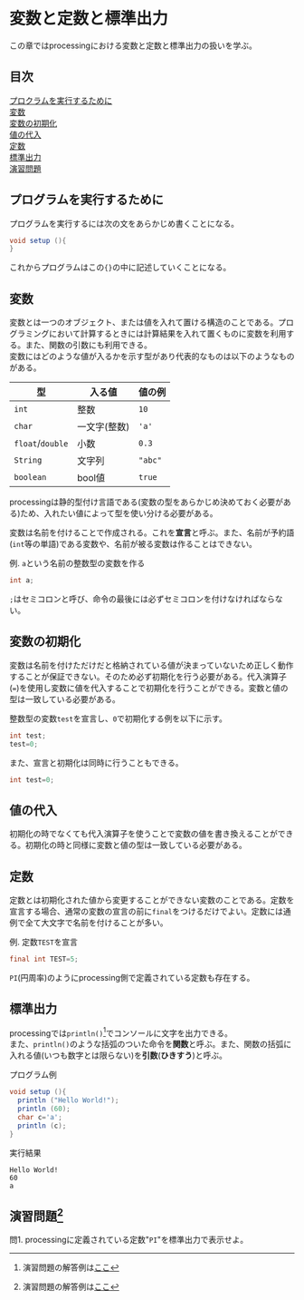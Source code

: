 # 変数と定数と標準出力
この章ではprocessingにおける変数と定数と標準出力の扱いを学ぶ。

## 目次
[プロクラムを実行するために](#プログラムを実行するために)  
[変数](#変数)  
[変数の初期化](#変数の初期化)  
[値の代入](#値の代入)  
[定数](#定数)  
[標準出力](#標準出力)  
[演習問題](#演習問題1)

## プログラムを実行するために
プログラムを実行するには次の文をあらかじめ書くことになる。
```java
void setup (){
}
```
これからプログラムはこの`{}`の中に記述していくことになる。

## 変数
変数とは一つのオブジェクト、または値を入れて置ける構造のことである。プログラミングにおいて計算するときには計算結果を入れて置くものに変数を利用する。また、関数の引数にも利用できる。  
変数にはどのような値が入るかを示す型があり代表的なものは以下のようなものがある。

|型|入る値|値の例|
|-|-|-|
|`int`|整数|`10`|
|`char`|一文字(整数)|`'a'`|
|`float`/`double`|小数|`0.3`|
|`String`|文字列|`"abc"`|
|`boolean`|bool値|`true`|

processingは静的型付け言語である(変数の型をあらかじめ決めておく必要がある)ため、入れたい値によって型を使い分ける必要がある。

変数は名前を付けることで作成される。これを**宣言**と呼ぶ。また、名前が予約語(`int`等の単語)である変数や、名前が被る変数は作ることはできない。

例. `a`という名前の整数型の変数を作る
```java
int a;
```
`;`はセミコロンと呼び、命令の最後には必ずセミコロンを付けなければならない。

## 変数の初期化
変数は名前を付けただけだと格納されている値が決まっていないため正しく動作することが保証できない。そのため必ず初期化を行う必要がある。代入演算子(`=`)を使用し変数に値を代入することで初期化を行うことができる。変数と値の型は一致している必要がある。

整数型の変数`test`を宣言し、`0`で初期化する例を以下に示す。
```java
int test;
test=0;
```
また、宣言と初期化は同時に行うこともできる。
```java
int test=0;
```

## 値の代入
初期化の時でなくても代入演算子を使うことで変数の値を書き換えることができる。初期化の時と同様に変数と値の型は一致している必要がある。

## 定数
定数とは初期化された値から変更することができない変数のことである。定数を宣言する場合、通常の変数の宣言の前に`final`をつけるだけでよい。定数には通例で全て大文字で名前を付けることが多い。

例. 定数`TEST`を宣言
```java
final int TEST=5;
```
`PI`(円周率)のようにprocessing側で定義されている定数も存在する。

## 標準出力
processingでは`println()`[^1]でコンソールに文字を出力できる。  
また、`println()`のような括弧のついた命令を**関数**と呼ぶ。また、関数の括弧に入れる値(いつも数字とは限らない)を**引数**(**ひきすう**)と呼ぶ。

プログラム例
```java
void setup (){
  println ("Hello World!");
  println (60);
  char c='a';
  println (c);
}
```
実行結果
```
Hello World!
60
a

```

## 演習問題[^1]
問1. processingに定義されている定数"`PI`"を標準出力で表示せよ。

[^1]: 演習問題の解答例は[ここ](answers.md)